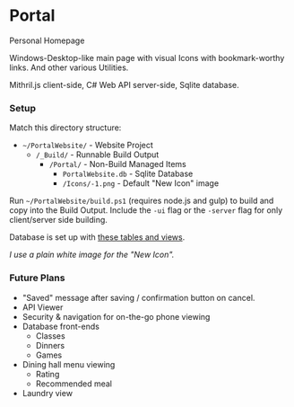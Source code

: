 # Portal
Personal Homepage

Windows-Desktop-like main page with visual Icons with bookmark-worthy links.
And other various Utilities.

Mithril.js client-side, C# Web API server-side, Sqlite database.

### Setup

Match this directory structure:
- `~/PortalWebsite/` - Website Project
	- `/_Build/` - Runnable Build Output
		- `/Portal/` - Non-Build Managed Items
			- `PortalWebsite.db` - Sqlite Database
			- `/Icons/-1.png` - Default "New Icon" image

Run `~/PortalWebsite/build.ps1` (requires node.js and gulp) to build and copy into the Build Output.
Include the `-ui` flag or the `-server` flag for only client/server side building.

Database is set up with [these tables and views](https://github.com/tlacasse/Portal-Website/tree/master/Portal/sqlite).
			
*I use a plain white image for the "New Icon".*

### Future Plans

* "Saved" message after saving / confirmation button on cancel.
* API Viewer
* Security & navigation for on-the-go phone viewing
* Database front-ends
	* Classes
	* Dinners
	* Games
* Dining hall menu viewing
	* Rating
	* Recommended meal
* Laundry view

